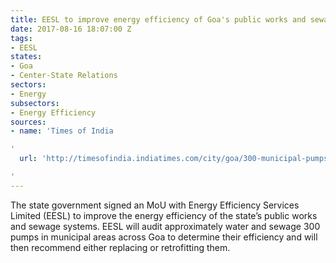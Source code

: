 ```yaml
---
title: EESL to improve energy efficiency of Goa's public works and sewage systems
date: 2017-08-16 18:07:00 Z
tags:
- EESL
states:
- Goa
- Center-State Relations
sectors:
- Energy
subsectors:
- Energy Efficiency
sources:
- name: 'Times of India

'
  url: 'http://timesofindia.indiatimes.com/city/goa/300-municipal-pumps-to-be-audited-for-energy-use/articleshow/60027433.cms

'
---
```


The state government signed an MoU with Energy Efficiency Services Limited (EESL) to improve the energy efficiency of the state’s public works and sewage systems. EESL will audit approximately water and sewage 300 pumps in municipal areas across Goa to determine their efficiency and will then recommend either replacing or retrofitting them.
